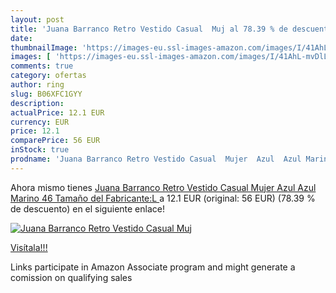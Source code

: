 ```yaml
---
layout: post
title: 'Juana Barranco Retro Vestido Casual  Muj al 78.39 % de descuento'
date: 
thumbnailImage: 'https://images-eu.ssl-images-amazon.com/images/I/41AhL-mvDlL._SL200_.jpg'
images: [ 'https://images-eu.ssl-images-amazon.com/images/I/41AhL-mvDlL._SL200_.jpg' ]
comments: true
category: ofertas
author: ring
slug: B06XFC1GYY
description:
actualPrice: 12.1 EUR
currency: EUR
price: 12.1
comparePrice: 56 EUR
inStock: true
prodname: 'Juana Barranco Retro Vestido Casual  Mujer  Azul  Azul Marino   46  Tamaño del Fabricante:L '
---
```


Ahora mismo tienes [Juana Barranco Retro Vestido Casual  Mujer  Azul  Azul Marino   46  Tamaño del Fabricante:L ](https://www.amazon.es/dp/B06XFC1GYY/?tag=tolees-21) a 12.1 EUR (original: 56 EUR) (78.39 %  de descuento) en el siguiente enlace!

[![Juana Barranco Retro Vestido Casual  Muj](https://images-eu.ssl-images-amazon.com/images/I/41AhL-mvDlL._SL200_.jpg)](https://www.amazon.es/dp/B06XFC1GYY/?tag=tolees-21)

[Visítala!!!](https://www.amazon.es/dp/B06XFC1GYY/?tag=tolees-21)

Links participate in Amazon Associate program and might generate a comission on qualifying sales
